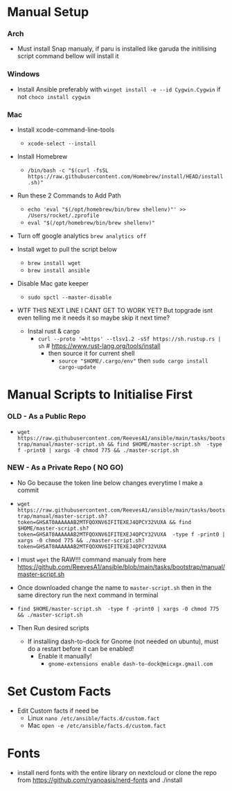 # Manual Setup

### Arch
- Must install Snap manualy, if paru is installed like garuda the initilising script command bellow will install it
  

### Windows 
- Install Ansible preferably with `winget install -e --id Cygwin.Cygwin` if not  `choco install cygwin`

### Mac 
- Install xcode-command-line-tools
	- `xcode-select --install`
- Install Homebrew
	- ```/bin/bash -c "$(curl -fsSL https://raw.githubusercontent.com/Homebrew/install/HEAD/install.sh)"```
- Run these 2 Commands to Add Path
   	- ```echo 'eval "$(/opt/homebrew/bin/brew shellenv)"' >> /Users/rocket/.zprofile```
   	- ```eval "$(/opt/homebrew/bin/brew shellenv)"```
- Turn off google analytics `brew analytics off`
- Install wget to pull the script below
	- `brew install wget`
	- `brew install ansible`
- Disable Mac gate keeper
	- `sudo spctl --master-disable`
    
- WTF THIS NEXT LINE I CANT GET TO WORK YET? But topgrade isnt even telling me it needs it so maybe skip it next time?
    - Instal rust & cargo
        - `curl --proto '=https' --tlsv1.2 -sSf https://sh.rustup.rs | sh` # https://www.rust-lang.org/tools/install
            - then source it for current shell 
                - `source "$HOME/.cargo/env"` then `sudo cargo install cargo-update`


# Manual Scripts to Initialise First

### OLD - As a Public Repo
- `wget https://raw.githubusercontent.com/ReevesA1/ansible/main/tasks/bootstrap/manual/master-script.sh && find $HOME/master-script.sh  -type f -print0 | xargs -0 chmod 775 && ./master-script.sh`

### NEW - As  a Private Repo ( NO GO)
- No Go because the token line below changes everytime I make a commit
- `wget https://raw.githubusercontent.com/ReevesA1/ansible/main/tasks/bootstrap/manual/master-script.sh?token=GHSAT0AAAAAAB2MTFQOXNV6IFITEXEJ4QPCY32VUXA && find $HOME/master-script.sh?token=GHSAT0AAAAAAB2MTFQOXNV6IFITEXEJ4QPCY32VUXA  -type f -print0 | xargs -0 chmod 775 && ./master-script.sh?token=GHSAT0AAAAAAB2MTFQOXNV6IFITEXEJ4QPCY32VUXA`
- I must `wget` the RAW!!! command manualy from here https://github.com/ReevesA1/ansible/blob/main/tasks/bootstrap/manual/master-script.sh
- Once downloaded change the name to `master-script.sh` then in the same directory run the next command in terminal
- `find $HOME/master-script.sh  -type f -print0 | xargs -0 chmod 775 && ./master-script.sh`


- Then Run desired scripts 
    - If installing dash-to-dock for Gnome (not needed on ubuntu), must do a restart before it can be enabled!
        - Enable it manually!
            - `gnome-extensions enable dash-to-dock@micxgx.gmail.com`


# Set Custom Facts

- Edit Custom facts if need be
    - Linux  `nano /etc/ansible/facts.d/custom.fact`
    - Mac `open -e /etc/ansible/facts.d/custom.fact` 


# Fonts
- install nerd fonts with the entire library on nextcloud or clone the repo from https://github.com/ryanoasis/nerd-fonts and ./install
